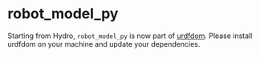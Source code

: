 robot_model_py
==============

Starting from Hydro, `robot_model_py` is now part of
[urdfdom][]. Please install urdfdom on your machine and update your
dependencies.

[urdfdom]: https://github.com/ros/urdfdom
